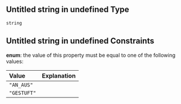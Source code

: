 ## Untitled string in undefined Type

`string`

## Untitled string in undefined Constraints

**enum**: the value of this property must be equal to one of the following values:

| Value       | Explanation |
| :---------- | :---------- |
| `"AN_AUS"`  |             |
| `"GESTUFT"` |             |

